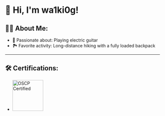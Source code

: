 # 👋 Hi, I'm wa1ki0g!


## 👨‍💻 About Me:
- 🎸 Passionate about: Playing electric guitar  
- 🏞️ Favorite activity: Long-distance hiking with a fully loaded backpack

---

## 🛠️ Certifications:
- <img src="https://templates.images.credential.net/1677682410975725023965573912354.png" alt="OSCP Certified" width="100"/>
